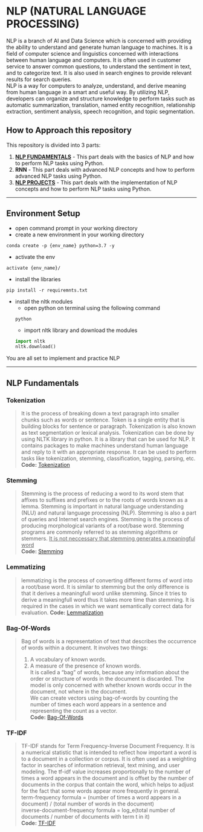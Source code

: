 # NLP (NATURAL LANGUAGE PROCESSING)
NLP is a branch of AI and Data Science which is concerned with providing the ability to understand and generate human language to machines. It is a field of computer science and linguistics concerned with interactions between human language and computers. It is often used in customer service to answer common questions, to understand the sentiment in text, and to categorize text. It is also used in search engines to provide relevant results for search queries.<br>
NLP is a way for computers to analyze, understand, and derive meaning from human language in a smart and useful way. By utilizing NLP, developers can organize and structure knowledge to perform tasks such as automatic summarization, translation, named entity recognition, relationship extraction, sentiment analysis, speech recognition, and topic segmentation.<br>

## How to Approach this repository
This repository is divided into 3 parts:
1. [**NLP FUNDAMENTALS**](#nlp-fundamentals) - This part deals with the basics of NLP and how to perform NLP tasks using Python.
2. **RNN** - This part deals with advanced NLP concepts and how to perform advanced NLP tasks using Python.
3. [**NLP PROJECTS**](./Basic%20NLP%20Models/) - This part deals with the implementation of NLP concepts and how to perform NLP tasks using Python.

<hr>

## Environment Setup

* open command prompt in your working directory
* create a new environment in your working directory
```
conda create -p {env_name} python=3.7 -y
```
* activate the env
```
activate {env_name}/
```
* install the libraries
```
pip install -r requiremnts.txt
```
* install the nltk modules
    * open python on terminal using the following command
    ```
    python
    ```
    * import nltk library and download the modules
    ```python
    import nltk
    nltk.download()
    ```

You are all set to implement and practice NLP

<hr>

## NLP Fundamentals

### Tokenization
> It is the process of breaking down a text paragraph into smaller chunks such as words or sentence. Token is a single entity that is building blocks for sentence or paragraph. Tokenization is also known as text segmentation or lexical analysis. Tokenization can be done by using NLTK library in python. It is a library that can be used for NLP. It contains packages to make machines understand human language and reply to it with an appropriate response. It can be used to perform tasks like tokenization, stemming, classification, tagging, parsing, etc.<br>
> **Code:** [Tokenization](Fundamentals/tokenizer.ipynb)

### Stemming
> Stemming is the process of reducing a word to its word stem that affixes to suffixes and prefixes or to the roots of words known as a lemma. Stemming is important in natural language understanding (NLU) and natural language processing (NLP). Stemming is also a part of queries and Internet search engines. Stemming is the process of producing morphological variants of a root/base word. Stemming programs are commonly referred to as stemming algorithms or stemmers. <u>It is not neccessary that stemming generates a meaningful word</u><br>
> **Code:** [Stemming](Fundamentals/stemming.ipynb)

### Lemmatizing
> lemmatizing is the process of converting different forms of word into a root/base word. It is similar to stemming but the only difference is that it derives a meaningfull word unlike stemming. Since it tries to derive a meaningfull word thus it takes more time than stemming. It is required in the cases in which we want semantically correct data for evaluation.
> **Code:** [Lemmatization](Fundamentals/lemmatization.ipynb)

### Bag-Of-Words
> Bag of words is a representation of text that describes the occurrence of words within a document. It involves two things:<br>
> 1. A vocabulary of known words.
> 2. A measure of the presence of known words.<br>
> It is called a “bag” of words, because any information about the order or structure of words in the document is discarded. The model is only concerned with whether known words occur in the document, not where in the document.<br>
> We can create vectors using bag-of-words by counting the number of times each word appears in a sentence and representing the count as a vector.<br>
> **Code:** [Bag-Of-Words](Fundamentals/bag_of_words.ipynb)

### TF-IDF
> TF-IDF stands for Term Frequency-Inverse Document Frequency. It is a numerical statistic that is intended to reflect how important a word is to a document in a collection or corpus. It is often used as a weighting factor in searches of information retrieval, text mining, and user modeling. The tf-idf value increases proportionally to the number of times a word appears in the document and is offset by the number of documents in the corpus that contain the word, which helps to adjust for the fact that some words appear more frequently in general.<br>
> term-frequency formula = (number of times a word appears in a document) / (total number of words in the document)<br>
> inverse-document-frequency formula = log_e(total number of documents / number of documents with term t in it)<br>
> **Code:** [TF-IDF](Fundamentals/tf_idf.ipynb)
